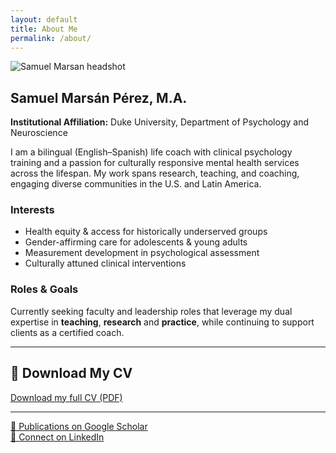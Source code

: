```yaml
---
layout: default
title: About Me
permalink: /about/
---
```


<img src="{{ '/assets/headshot.jpg' | relative_url }}" alt="Samuel Marsan headshot" class="headshot" />

## Samuel Marsán Pérez, M.A.  
**Institutional Affiliation:** Duke University, Department of Psychology and Neuroscience

I am a bilingual (English–Spanish) life coach with clinical psychology training and a passion for culturally responsive mental health services across the lifespan. My work spans research, teaching, and coaching, engaging diverse communities in the U.S. and Latin America.

### Interests  
- Health equity & access for historically underserved groups  
- Gender-affirming care for adolescents & young adults  
- Measurement development in psychological assessment  
- Culturally attuned clinical interventions

### Roles & Goals  
Currently seeking faculty and leadership roles that leverage my dual expertise in **teaching**, **research** and **practice**, while continuing to support clients as a certified coach.

---

## 📄 Download My CV  
<a href="/assets/Samuel_Marsan_CV_2025.pdf"
   target="_blank"
   rel="noopener"
   aria-label="Download CV (PDF)">
  Download my full CV (PDF)
</a>

---

[🔬 Publications on Google Scholar](https://scholar.google.com/citations?user=eGQIUA8AAAAJ&hl=en)  
[💼 Connect on LinkedIn](https://www.linkedin.com/in/samuel-marsán-pérez-m-a-87961597)
